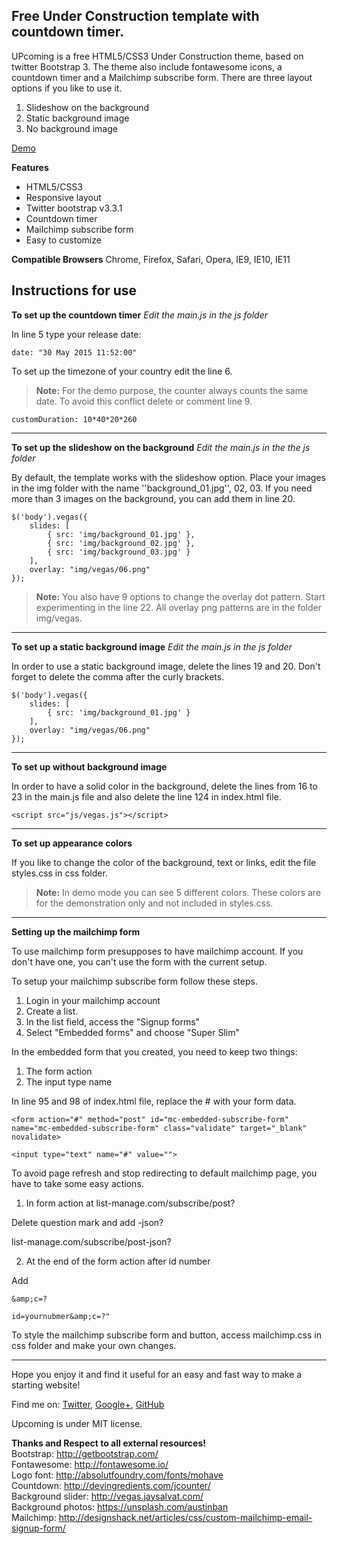 **Free Under Construction template with countdown timer.**
-

UPcoming is a free HTML5/CSS3 Under Construction theme, based on twitter Bootstrap 3. The theme also include fontawesome icons, a countdown timer and a Mailchimp subscribe form. There are three layout options if you like to use it.

1. Slideshow on the background
2. Static background image
3. No background image


[Demo](http://marioyiann.com/upcoming/ "UPcoming")


**Features**
- HTML5/CSS3
- Responsive layout
- Twitter bootstrap v3.3.1
- Countdown timer
- Mailchimp subscribe form
- Easy to customize

**Compatible Browsers**
Chrome, Firefox, Safari, Opera, IE9, IE10, IE11

Instructions for use
-

**To set up the countdown timer**
*Edit the main.js in the js folder*

In line 5 type your release date:

```
date: "30 May 2015 11:52:00"
```

To set up the timezone of your country edit the line 6.

> **Note:**
For the demo purpose, the counter always counts the same date. To avoid this conflict delete or comment line 9.
```
customDuration: 10*40*20*260
```

---

**To set up the slideshow on the background**
*Edit the main.js in the the js folder*

By default, the template works with the slideshow option. Place your images in the img folder with the name ''background_01.jpg'', 02, 03. If you need more than 3 images on the background, you can add them in line 20.

```
$('body').vegas({
    slides: [
        { src: 'img/background_01.jpg' },
        { src: 'img/background_02.jpg' },
        { src: 'img/background_03.jpg' }
    ],
    overlay: "img/vegas/06.png"
});
```

>**Note:**
You also have 9 options to change the overlay dot pattern. Start experimenting in the line 22. All overlay png patterns are in the folder img/vegas.

---

**To set up a static background image** 
*Edit the main.js in the js folder*

In order to use a static background image, delete the lines 19 and 20. Don't forget to delete the comma after the curly brackets.

```
$('body').vegas({
    slides: [
        { src: 'img/background_01.jpg' }
    ],
    overlay: "img/vegas/06.png"
});
```

---

**To set up without background image**

In order to have  a solid color in the background, delete the lines from 16 to 23 in the main.js file and also delete the line 124 in index.html file. 
```
<script src="js/vegas.js"></script> 
```

---

**To set up appearance colors**

If you like to change the color of the background, text or links, edit the file styles.css  in css folder. 

>**Note:**
In demo mode you can see 5 different colors. These colors are for the demonstration only and not included in styles.css.

---

**Setting up the mailchimp form**

To use mailchimp form presupposes to have mailchimp account. If you don't have one, you can't use the form with the current setup. 

To setup your mailchimp subscribe form follow these steps.

1. Login in your mailchimp account 
2. Create a list. 
3. In the list field, access the "Signup forms"
4. Select "Embedded forms" and choose "Super Slim"

In the embedded form that you created, you need to keep two things:

1. The form action
2. The input type name

In line 95 and 98 of index.html file, replace the # with your form data.

```
<form action="#" method="post" id="mc-embedded-subscribe-form" name="mc-embedded-subscribe-form" class="validate" target="_blank" novalidate>
```
```
<input type="text" name="#" value="">
```

To avoid page refresh and stop redirecting to default mailchimp page,
you have to take some easy actions.

1. In form action at list-manage.com/subscribe/post? 

Delete question mark and add -json? 

list-manage.com/subscribe/post-json?

2. At the end of the form action after id number 

Add 
```
&amp;c=? 

id=yournubmer&amp;c=?" 
```

To style the mailchimp subscribe form and button, access mailchimp.css in css folder and make your own changes.

---

Hope you enjoy it and find it useful for an easy and fast way to make a starting website!

Find me on: [Twitter](https://twitter.com/marioyiann), [Google+](https://plus.google.com/u/0/+MariosYiannakopoulos/posts), [GitHub](https://github.com/marioyiann)

Upcoming is under MIT license. 

**Thanks and Respect to all external resources!** <br />
Bootstrap: http://getbootstrap.com/ <br />
Fontawesome: http://fontawesome.io/ <br />
Logo font: http://absolutfoundry.com/fonts/mohave <br />
Countdown:  http://devingredients.com/jcounter/ <br />
Background slider: http://vegas.jaysalvat.com/ <br />
Background photos: https://unsplash.com/austinban <br />
Mailchimp: http://designshack.net/articles/css/custom-mailchimp-email-signup-form/ <br />